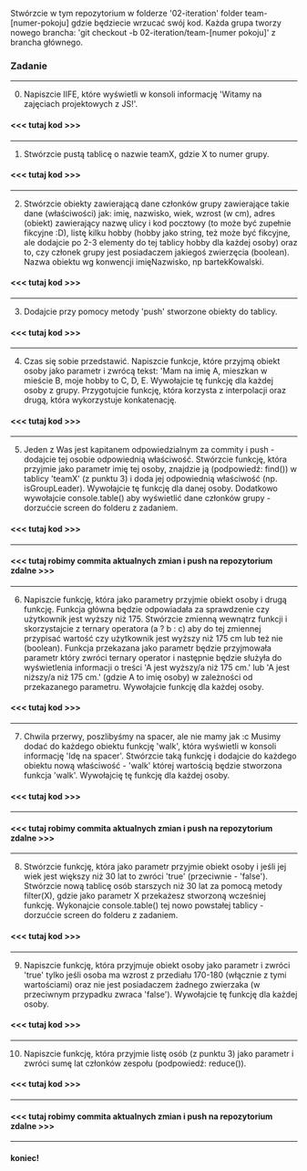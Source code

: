 Stwórzcie w tym repozytorium w folderze '02-iteration' folder team-[numer-pokoju] gdzie będziecie wrzucać swój kod. Każda grupa tworzy nowego brancha: 'git checkout -b 02-iteration/team-[numer pokoju]' z brancha głównego.

### Zadanie

---

0. Napiszcie IIFE, które wyświetli w konsoli informację 'Witamy na zajęciach projektowych z JS!'.

#### <<< tutaj kod >>>

---

1. Stwórzcie pustą tablicę o nazwie teamX, gdzie X to numer grupy.

#### <<< tutaj kod >>>

---

2. Stwórzcie obiekty zawierającą dane członków grupy zawierające takie dane (właściwości) jak: imię, nazwisko, wiek, wzrost (w cm), adres (obiekt) zawierający nazwę ulicy i kod pocztowy (to może być zupełnie fikcyjne :D), listę kilku hobby (hobby jako string, też może być fikcyjne, ale dodajcie po 2-3 elementy do tej tablicy hobby dla każdej osoby) oraz to, czy członek grupy jest posiadaczem jakiegoś zwierzęcia (boolean). Nazwa obiektu wg konwencji imięNazwisko, np bartekKowalski.

#### <<< tutaj kod >>>

---

3. Dodajcie przy pomocy metody 'push' stworzone obiekty do tablicy.

#### <<< tutaj kod >>>

---

4. Czas się sobie przedstawić. Napiszcie funkcje, które przyjmą obiekt osoby jako parametr i zwrócą tekst: 'Mam na imię A, mieszkan w mieście B, moje hobby to C, D, E. Wywołajcie tę funkcję dla każdej osoby z grupy. Przygotujcie funkcję, która korzysta z interpolacji oraz drugą, która wykorzystuje konkatenację.

#### <<< tutaj kod >>>

---

5. Jeden z Was jest kapitanem odpowiedzialnym za commity i push - dodajcie tej osobie odpowiednią właściwość. Stwórzcie funkcję, która przyjmie jako parametr imię tej osoby, znajdzie ją (podpowiedź: find()) w tablicy 'teamX' (z punktu 3) i doda jej odpowiednią właściwość (np. isGroupLeader). Wywołajcie tę funkcję dla danej osoby. Dodatkowo wywołajcie console.table() aby wyświetlić dane członków grupy - dorzućcie screen do folderu z zadaniem.

#### <<< tutaj kod >>>

---

#### <<< tutaj robimy commita aktualnych zmian i push na repozytorium zdalne >>>

---

6. Napiszcie funkcję, która jako parametry przyjmie obiekt osoby i drugą funkcję. Funkcja główna będzie odpowiadała za sprawdzenie czy użytkownik jest wyższy niż 175. Stwórzcie zmienną wewnątrz funkcji i skorzystajcie z ternary operatora (a ? b : c) aby do tej zmiennej przypisać wartość czy użytkownik jest wyższy niż 175 cm lub też nie (boolean). Funkcja przekazana jako parametr będzie przyjmowała parametr który zwróci ternary operator i następnie będzie służyła do wyświetlenia informacji o treści 'A jest wyższy/a niż 175 cm.' lub 'A jest niższy/a niż 175 cm.' (gdzie A to imię osoby) w zależności od przekazanego parametru. Wywołajcie funkcję dla każdej osoby.

#### <<< tutaj kod >>>

---

7. Chwila przerwy, poszlibyśmy na spacer, ale nie mamy jak :c Musimy dodać do każdego obiektu funkcję 'walk', która wyświetli w konsoli informację 'Idę na spacer'. Stwórzcie taką funkcję i dodajcie do każdego obiektu nową właściwość - 'walk' której wartością będzie stworzona funkcja 'walk'. Wywołajcię tę funkcję dla każdej osoby.

#### <<< tutaj kod >>>

---

#### <<< tutaj robimy commita aktualnych zmian i push na repozytorium zdalne >>>

---

8. Stwórzcie funkcję, która jako parametr przyjmie obiekt osoby i jeśli jej wiek jest większy niż 30 lat to zwróci 'true' (przeciwnie - 'false'). Stwórzcie nową tablicę osób starszych niż 30 lat za pomocą metody filter(X), gdzie jako parametr X przekażesz stworzoną wcześniej funkcję. Wykonajcie console.table() tej nowo powstałej tablicy - dorzućcie screen do folderu z zadaniem.

#### <<< tutaj kod >>>

---

9. Napiszcie funkcję, która przyjmuje obiekt osoby jako parametr i zwróci 'true' tylko jeśli osoba ma wzrost z przediału 170-180 (włącznie z tymi wartościami) oraz nie jest posiadaczem żadnego zwierzaka (w przeciwnym przypadku zwraca 'false'). Wywołajcie tę funkcję dla każdej osoby.

#### <<< tutaj kod >>>

---

10. Napiszcie funkcję, która przyjmie listę osób (z punktu 3) jako parametr i zwróci sumę lat członków zespołu (podpowiedź: reduce()).

#### <<< tutaj kod >>>

---

#### <<< tutaj robimy commita aktualnych zmian i push na repozytorium zdalne >>>

---

#### koniec!
